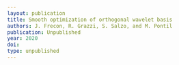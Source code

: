 ```yaml
---
layout: publication
title: Smooth optimization of orthogonal wavelet basis
authors: J. Frecon, R. Grazzi, S. Salzo, and M. Pontil
publication: Unpublished
year: 2020
doi:
type: unpublished
---
```

